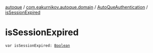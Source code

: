[autoque](../../index.md) / [com.eakurnikov.autoque.domain](../index.md) / [AutoQueAuthentication](index.md) / [isSessionExpired](./is-session-expired.md)

# isSessionExpired

`var isSessionExpired: `[`Boolean`](https://kotlinlang.org/api/latest/jvm/stdlib/kotlin/-boolean/index.html)